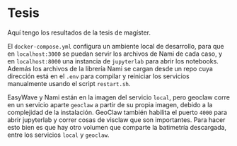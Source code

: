 # Tesis

Aquí tengo los resultados de la tesis de magíster.

El `docker-compose.yml` configura un ambiente local de desarrollo, para que en `localhost:3000` se puedan servir los archivos de Nami de cada caso, y en `localhost:8000` una instancia de `jupyterlab` para abrir los notebooks. Además los archivos de la librería Nami se cargan desde un repo cuya dirección está en el `.env` para compilar y reiniciar los servicios manualmente usando el script `restart.sh`.

EasyWave y Nami están en la imagen del servicio `local`, pero geoclaw corre en un servicio aparte `geoclaw` a partir de su propia imagen, debido a la complejidad de la instalación. GeoClaw también habilita el puerto `4000` para abrir jupyterlab y correr cosas de visclaw que son importantes. Para hacer esto bien es que hay otro volumen que comparte la batimetría descargada, entre los servicios `local` y `geoclaw`. 

